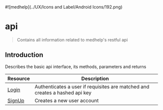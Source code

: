 #![medhelp](../UX/Icons and Label/Android Icons/192.png)

# api

> Contains all information related to medhelp's restful api

## Introduction

Describes the basic api interface, its methods, parameters and returns

| Resource      | Description               |
|---------------|-------------------------- |
| [Login](https://github.com/medhelp-app/documents/blob/master/api/calls/Login.md)    | Authenticates a user if requisites are matched and creates a hashed api key |
| [SignUp](https://github.com/medhelp-app/documents/blob/master/api/calls/SignUp.md)  | Creates a new user account |
